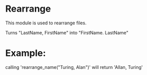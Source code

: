 Rearrange
=========

This module is used to rearrange files.

Turns "LastName, FirstName" into "FirstName. LastName"


# Example:

calling 'rearrange_name("Turing, Alan")' will return 'Allan, Turing'
